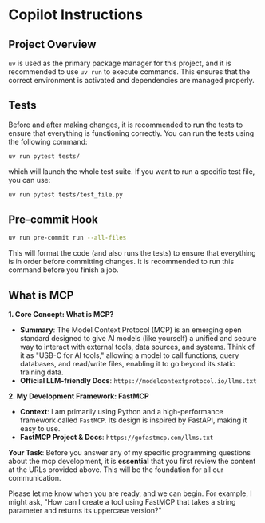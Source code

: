 # Copilot Instructions

## Project Overview

`uv` is used as the primary package manager for this project, and it is recommended to use `uv run` to execute commands. This ensures that the correct environment is activated and dependencies are managed properly.

## Tests

Before and after making changes, it is recommended to run the tests to ensure that everything is functioning correctly. You can run the tests using the following command:

```bash
uv run pytest tests/
```

which will launch the whole test suite. If you want to run a specific test file, you can use:

```bash
uv run pytest tests/test_file.py
```

## Pre-commit Hook

```bash
uv run pre-commit run --all-files
```

This will format the code (and also runs the tests) to ensure that everything is in order before committing changes. It is recommended to run this command before you finish a job.


## What is MCP

**1. Core Concept: What is MCP?**
* **Summary**: The Model Context Protocol (MCP) is an emerging open standard designed to give AI models (like yourself) a unified and secure way to interact with external tools, data sources, and systems. Think of it as "USB-C for AI tools," allowing a model to call functions, query databases, and read/write files, enabling it to go beyond its static training data.
* **Official LLM-friendly Docs**: `https://modelcontextprotocol.io/llms.txt`

**2. My Development Framework: FastMCP**
* **Context**: I am primarily using Python and a high-performance framework called `FastMCP`. Its design is inspired by FastAPI, making it easy to use.
* **FastMCP Project & Docs**: `https://gofastmcp.com/llms.txt`

**Your Task**:
Before you answer any of my specific programming questions about the mcp development, it is **essential** that you first review the content at the URLs provided above. This will be the foundation for all our communication.

Please let me know when you are ready, and we can begin. For example, I might ask, "How can I create a tool using FastMCP that takes a string parameter and returns its uppercase version?"
